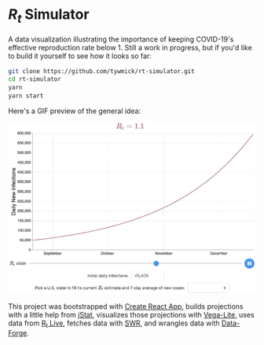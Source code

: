 # <var>R<sub>t</sub></var> Simulator

A data visualization illustrating the importance of keeping COVID-19's effective reproduction rate below 1. Still a work in progress, but if you'd like to build it yourself to see how it looks so far:

```sh
git clone https://github.com/tywmick/rt-simulator.git
cd rt-simulator
yarn
yarn start
```

Here's a GIF preview of the general idea:

![A preview showing the animated Rt simulation chart](/preview.gif)

This project was bootstrapped with [Create React App](https://create-react-app.dev/), builds projections with a little help from [jStat](http://www.jstat.org/), visualizes those projections with [Vega-Lite](https://vega.github.io/vega-lite/), uses data from [R<sub>t</sub> Live](https://rt.live/), fetches data with [SWR](https://swr.vercel.app/), and wrangles data with [Data-Forge](http://www.data-forge-js.com/).
